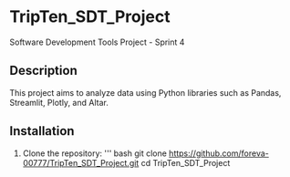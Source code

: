 # TripTen_SDT_Project
Software Development Tools Project - Sprint 4
## Description
This project aims to analyze <type of project> data using Python libraries such as Pandas, Streamlit, Plotly, and Altar. 
## Installation
1. Clone the repository:
   ''' bash
   git clone https://github.com/foreva-00777/TripTen_SDT_Project.git
   cd TripTen_SDT_Project
